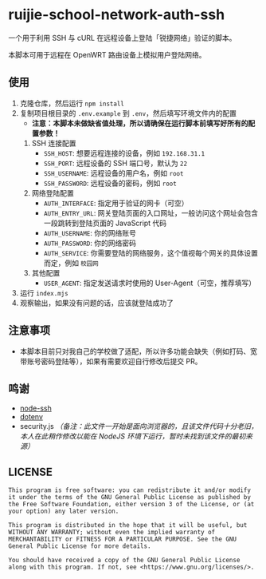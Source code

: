 # ruijie-school-network-auth-ssh

一个用于利用 SSH 与 cURL 在远程设备上登陆「锐捷网络」验证的脚本。

本脚本可用于远程在 OpenWRT 路由设备上模拟用户登陆网络。

## 使用

1. 克隆仓库，然后运行 `npm install`
2. 复制项目根目录的 `.env.example` 到 `.env`，然后填写环境文件内的配置
    * **注意：本脚本未做缺省值处理，所以请确保在运行脚本前填写好所有的配置参数！**
    1. SSH 连接配置
        * `SSH_HOST`: 想要远程连接的设备，例如 `192.168.31.1`
        * `SSH_PORT`: 远程设备的 SSH 端口号，默认为 `22`
        * `SSH_USERNAME`: 远程设备的用户名，例如 `root`
        * `SSH_PASSWORD`: 远程设备的密码，例如 `root`
    2. 网络登陆配置
        * `AUTH_INTERFACE`: 指定用于验证的网卡（可空）
        * `AUTH_ENTRY_URL`: 网关登陆页面的入口网址，一般访问这个网址会包含一段跳转到登陆页面的 JavaScript 代码
        * `AUTH_USERNAME`: 你的网络账号
        * `AUTH_PASSWORD`: 你的网络密码
        * `AUTH_SERVICE`: 你需要登陆的网络服务，这个值视每个网关的具体设置而定，例如 `校园网`
    3. 其他配置
        * `USER_AGENT`: 指定发送请求时使用的 User-Agent（可空，推荐填写）
3. 运行 `index.mjs`
4. 观察输出，如果没有问题的话，应该就登陆成功了

## 注意事项

* 本脚本目前只对我自己的学校做了适配，所以许多功能会缺失（例如打码、宽带账号密码登陆等），如果有需要欢迎自行修改后提交 PR。

## 鸣谢

* [node-ssh](https://www.npmjs.com/package/node-ssh)
* [dotenv](https://www.npmjs.com/package/dotenv)
* security.js *（备注：此文件一开始是面向浏览器的，且该文件代码十分老旧，本人在此稍作修改以能在 NodeJS 环境下运行，暂时未找到该文件的最初来源）*

## LICENSE
```
This program is free software: you can redistribute it and/or modify it under the terms of the GNU General Public License as published by the Free Software Foundation, either version 3 of the License, or (at your option) any later version.

This program is distributed in the hope that it will be useful, but WITHOUT ANY WARRANTY; without even the implied warranty of MERCHANTABILITY or FITNESS FOR A PARTICULAR PURPOSE. See the GNU General Public License for more details.

You should have received a copy of the GNU General Public License along with this program. If not, see <https://www.gnu.org/licenses/>.
```